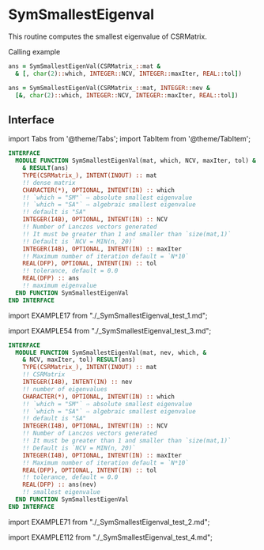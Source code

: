 # SymSmallestEigenval

This routine computes the smallest eigenvalue of CSRMatrix.

Calling example

```fortran
ans = SymSmallestEigenVal(CSRMatrix_::mat &
  & [, char(2)::which, INTEGER::NCV, INTEGER::maxIter, REAL::tol]) 

ans = SymSmallestEigenVal(CSRMatrix_::mat, INTEGER::nev &
  [&, char(2)::which, INTEGER::NCV, INTEGER::maxIter, REAL::tol])
```

## Interface

import Tabs from '@theme/Tabs';
import TabItem from '@theme/TabItem';

<Tabs>
<TabItem value="interface" label="܀ Interface" default>

```fortran
INTERFACE
  MODULE FUNCTION SymSmallestEigenVal(mat, which, NCV, maxIter, tol) &
    & RESULT(ans)
    TYPE(CSRMatrix_), INTENT(INOUT) :: mat
    !! dense matrix
    CHARACTER(*), OPTIONAL, INTENT(IN) :: which
    !! `which = "SM"` ⇨ absolute smallest eigenvalue
    !! `which = "SA"` ⇨ algebraic smallest eigenvalue
    !! default is "SA"
    INTEGER(I4B), OPTIONAL, INTENT(IN) :: NCV
    !! Number of Lanczos vectors generated
    !! It must be greater than 1 and smaller than `size(mat,1)`
    !! Default is `NCV = MIN(n, 20)`
    INTEGER(I4B), OPTIONAL, INTENT(IN) :: maxIter
    !! Maximum number of iteration default = `N*10`
    REAL(DFP), OPTIONAL, INTENT(IN) :: tol
    !! tolerance, default = 0.0
    REAL(DFP) :: ans
    !! maximum eigenvalue
  END FUNCTION SymSmallestEigenVal
END INTERFACE
```

</TabItem>

<TabItem value="2" label="️܀ Example 1">

import EXAMPLE17 from "./_SymSmallestEigenval_test_1.md";

<EXAMPLE17 />

</TabItem>

<TabItem value="3" label="️܀ Example 2">

import EXAMPLE54 from "./_SymSmallestEigenval_test_3.md";

<EXAMPLE54 />

</TabItem>

<TabItem value="close" label="↢">

</TabItem>
</Tabs>

<Tabs>
<TabItem value="interface" label="܀ Interface" default>

```fortran
INTERFACE
  MODULE FUNCTION SymSmallestEigenVal(mat, nev, which, &
    & NCV, maxIter, tol) RESULT(ans)
    TYPE(CSRMatrix_), INTENT(INOUT) :: mat
    !! CSRMatrix
    INTEGER(I4B), INTENT(IN) :: nev
    !! number of eigenvalues
    CHARACTER(*), OPTIONAL, INTENT(IN) :: which
    !! `which = "SM"` ⇨ absolute smallest eigenvalue
    !! `which = "SA"` ⇨ algebraic smallest eigenvalue
    !! default is "SA"
    INTEGER(I4B), OPTIONAL, INTENT(IN) :: NCV
    !! Number of Lanczos vectors generated
    !! It must be greater than 1 and smaller than `size(mat,1)`
    !! Default is `NCV = MIN(n, 20)`
    INTEGER(I4B), OPTIONAL, INTENT(IN) :: maxIter
    !! Maximum number of iteration default = `N*10`
    REAL(DFP), OPTIONAL, INTENT(IN) :: tol
    !! tolerance, default = 0.0
    REAL(DFP) :: ans(nev)
    !! smallest eigenvalue
  END FUNCTION SymSmallestEigenVal
END INTERFACE
```

</TabItem>

<TabItem value="2" label="️܀ Example 1">

import EXAMPLE71 from "./_SymSmallestEigenval_test_2.md";

<EXAMPLE71 />

</TabItem>

<TabItem value="3" label="܀ Example 2" default>

import EXAMPLE112 from "./_SymSmallestEigenval_test_4.md";

<EXAMPLE112 />

</TabItem>

<TabItem value="close" label="↢">

</TabItem>
</Tabs>
